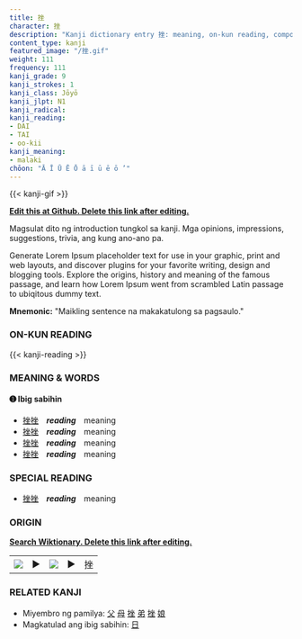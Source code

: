 ```yaml
---
title: 挫
character: 挫
description: "Kanji dictionary entry 挫: meaning, on-kun reading, compounds, origin, related kanji"
content_type: kanji
featured_image: "/挫.gif"
weight: 111
frequency: 111
kanji_grade: 9
kanji_strokes: 1
kanji_class: Jōyō
kanji_jlpt: N1
kanji_radical: 
kanji_reading: 
- DAI
- TAI
- oo-kii
kanji_meaning:
- malaki
chōon: "Ā Ī Ū Ē Ō ā ī ū ē ō ’"
---
```

[//]: # (Don't edit the line below. Kanji animated GIF code is automatically generated.)
{{< kanji-gif >}}

[//]: # (Edit below this line.)

**[Edit this at Github. Delete this link after editing.](https://github.com/tim0g/tim/tree/main/content/kanji/挫/index.md)**

Magsulat dito ng introduction tungkol sa kanji. Mga opinions, impressions, suggestions, trivia, ang kung ano-ano pa.

Generate Lorem Ipsum placeholder text for use in your graphic, print and web layouts, and discover plugins for your favorite writing, design and blogging tools. Explore the origins, history and meaning of the famous passage, and learn how Lorem Ipsum went from scrambled Latin passage to ubiqitous dummy text.
 
**Mnemonic:** "Maikling sentence na makakatulong sa pagsaulo."

### ON-KUN READING

[//]: # (Don't edit the line below. ON-KUN READING code is automatically generated.)
{{< kanji-reading >}}

### MEANING & WORDS

#### ➊ **Ibig sabihin**
  - [挫](../挫)[挫](../挫)　***reading***　meaning
  - [挫](../挫)[挫](../挫)　***reading***　meaning
  - [挫](../挫)[挫](../挫)　***reading***　meaning
  - [挫](../挫)[挫](../挫)　***reading***　meaning

### SPECIAL READING
  - [挫](../挫)[挫](../挫)　***reading***　meaning

### ORIGIN

**[Search Wiktionary. Delete this link after editing.](https://wiktionary.org/wiki/挫)**
<table class="kanji-table"><tr><td>
<img src="60px-挫-bronze.svg.png">
</td><td>▶</td><td>
<img src="60px-挫-oracle.svg.png">
</td><td>▶</td>
<td class="kanji-origin">挫</td>
</tr></table>

### RELATED KANJI
- Miyembro ng pamilya: [父](../父) [母](../母) [挫](../挫) [弟](../弟) [挫](../挫) [娘](../娘)
- Magkatulad ang ibig sabihin: [日](../日)
